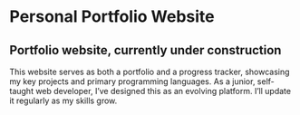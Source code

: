 # Personal Portfolio Website

## Portfolio website, currently under construction

This website serves as both a portfolio and a progress tracker, showcasing my key projects and primary programming languages. As a junior, self-taught web developer, I’ve designed this as an evolving platform. I’ll update it regularly as my skills grow.